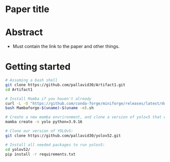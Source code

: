 # Paper title

# Abstract

- Must contain the link to the paper and other things.

# Getting started

```bash
# Assuming a bash shell 
git clone https://github.com/pallavid30/Artifact1.git
cd Artifact1

# Install Mamba if you haven't already
curl -L -O "https://github.com/conda-forge/miniforge/releases/latest/download/Mambaforge-$(uname)-$(uname -m).sh"
bash Mambaforge-$(uname)-$(uname -m).sh

# Create a new mamba envrironment, and clone a version of yolov5 that we use throughout:
mamba create -n yolo python=3.9.16

# Clone our version of YOLOv5:
git clone https://github.com/pallavid30/yolov52.git

# Install all needed packages to run yolov5:
cd yolov52/
pip install -r requirements.txt

```
